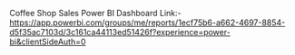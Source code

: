 Coffee Shop Sales Power BI Dashboard Link:-
https://app.powerbi.com/groups/me/reports/1ecf75b6-a662-4697-8854-d5f35ac7103d/3c161ca44113ed51426f?experience=power-bi&clientSideAuth=0
